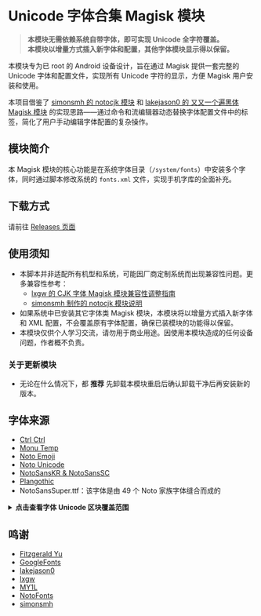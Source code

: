 # Unicode 字体合集 Magisk 模块

> **本模块无需依赖系统自带字体，即可实现 Unicode 全字符覆盖。**  
> **本模块以增量方式插入新字体和配置，其他字体模块显示得以保留。**

本模块专为已 root 的 Android 设备设计，旨在通过 Magisk 提供一套完整的 Unicode 字体和配置文件，实现所有 Unicode 字符的显示，方便 Magisk 用户安装和使用。

本项目借鉴了 [simonsmh 的 notocjk 模块](https://github.com/simonsmh/notocjk) 和 [lakejason0 的 又又一个遍黑体 Magisk 模块](https://github.com/lakejason0/AAnother-Plangothic-magisk-module) 的实现思路——通过命令和流编辑器动态替换字体配置文件中的标签，简化了用户手动编辑字体配置的复杂操作。

## 模块简介
本 Magisk 模块的核心功能是在系统字体目录（`/system/fonts`）中安装多个字体，同时通过脚本修改系统的 `fonts.xml` 文件，实现手机字库的全面补充。

## 下载方式

请前往 [Releases 页面](https://github.com/Losketch/UnicodeFontSet-magisk-module/releases)

## 使用须知

- 本脚本并非适配所有机型和系统，可能因厂商定制系统而出现兼容性问题。更多兼容性参考：
  - [lxgw 的 CJK 字体 Magisk 模块兼容性调整指南](https://github.com/lxgw/advanced-cjk-font-magisk-module-template#兼容性调整-仅供参考)
  - [simonsmh 制作的 notocjk 模块说明](https://github.com/simonsmh/notocjk)
- 如果系统中已安装其它字体类 Magisk 模块，本模块将以增量方式插入新字体和 XML 配置，不会覆盖原有字体配置，确保已装模块的功能得以保留。
- 本模块仅供个人学习交流，请勿用于商业用途。因使用本模块造成的任何设备问题，作者概不负责。

### 关于更新模块

- 无论在什么情况下，都 **推荐** 先卸载本模块重启后确认卸载干净后再安装新的版本。

## 字体来源

- [Ctrl Ctrl](https://github.com/MY1L/Ctrl/releases/tag/Ctr1)
- [Monu Temp](https://github.com/MY1L/Unicode/releases/tag/Temp)
- [Noto Emoji](https://github.com/googlefonts/noto-emoji)
- [Noto Unicode](https://github.com/MY1L/Unicode/releases/tag/NotoUni7)
- [NotoSansKR & NotoSansSC](https://github.com/notofonts/noto-cjk/raw/refs/heads/main/Sans/SubsetOTF)
- [Plangothic](https://github.com/Fitzgerald-Porthmouth-Koenigsegg/Plangothic)
- NotoSansSuper.ttf：该字体是由 49 个 Noto 家族字体缝合而成的

<details>
<summary><b>点击查看字体 Unicode 区块覆盖范围</b></summary>

<div align="center">
<img alt="CtrlCtrl" src="./documentation/samples/CtrlCtrl_unicode_coverage.svg">
<img alt="MonuTemp" src="./documentation/samples/MonuTemp_unicode_coverage.svg">
<img alt="NotoColorEmoji" src="./documentation/samples/NotoColorEmoji_unicode_coverage.svg">
<img alt="NotoSansKR-Regular" src="./documentation/samples/NotoSansKR-Regular_unicode_coverage.svg">
<img alt="NotoSansSC-Regular" src="./documentation/samples/NotoSansSC-Regular_unicode_coverage.svg">
<img alt="NotoSansSuper" src="./documentation/samples/NotoSansSuper_unicode_coverage.svg">
<img alt="NotoUnicode" src="./documentation/samples/NotoUnicode_unicode_coverage.svg">
<img alt="PlangothicP1-Regular" src="./documentation/samples/PlangothicP1-Regular_unicode_coverage.svg">
<img alt="PlangothicP2-Regular" src="./documentation/samples/PlangothicP2-Regular_unicode_coverage.svg">
<img alt="Unicode" src="./documentation/samples/Unicode_unicode_coverage.svg">

<img alt="MonuLast" src="./documentation/samples/MonuLast_unicode_coverage.svg">
</div>
</details>

## 鸣谢

- [Fitzgerald Yu](https://github.com/Fitzgerald-Porthmouth-Koenigsegg)
- [GoogleFonts](https://github.com/googlefonts)
- [lakejason0](https://github.com/lakejason0)
- [lxgw](https://github.com/lxgw)
- [MY1L](https://github.com/MY1L)
- [NotoFonts](https://github.com/notofonts)
- [simonsmh](https://github.com/simonsmh)
